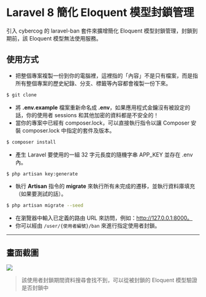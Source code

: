 # Laravel 8 簡化 Eloquent 模型封鎖管理

引入 cybercog 的 laravel-ban 套件來擴增簡化 Eloquent 模型封鎖管理，封鎖到期前，該 Eloquent 模型無法使用服務。

## 使用方式
- 把整個專案複製一份到你的電腦裡，這裡指的「內容」不是只有檔案，而是指所有整個專案的歷史紀錄、分支、標籤等內容都會複製一份下來。
```sh
$ git clone
```
- 將 __.env.example__ 檔案重新命名成 __.env__，如果應用程式金鑰沒有被設定的話，你的使用者 sessions 和其他加密的資料都是不安全的！
- 當你的專案中已經有 composer.lock，可以直接執行指令以讓 Composer 安裝 composer.lock 中指定的套件及版本。
```sh
$ composer install
```
- 產生 Laravel 要使用的一組 32 字元長度的隨機字串 APP_KEY 並存在 .env 內。
```sh
$ php artisan key:generate
```
- 執行 __Artisan__ 指令的 __migrate__ 來執行所有未完成的遷移，並執行資料庫填充（如果要測試的話）。
```sh
$ php artisan migrate --seed
```
- 在瀏覽器中輸入已定義的路由 URL 來訪問，例如：http://127.0.0.1:8000。
- 你可以經由 `/user/{使用者編號}/ban` 來進行指定使用者封鎖。

----

## 畫面截圖
![](https://i.imgur.com/wGy2vVM.png)
> 該使用者封鎖期間資料搜尋會找不到，可以從被封鎖的 Eloquent 模型驗證是否封鎖中